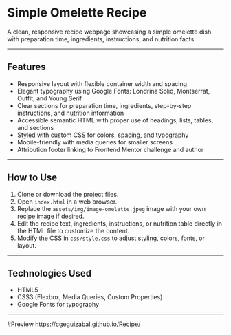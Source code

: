 # Simple Omelette Recipe

A clean, responsive recipe webpage showcasing a simple omelette dish with preparation time, ingredients, instructions, and nutrition facts.

---

## Features

- Responsive layout with flexible container width and spacing  
- Elegant typography using Google Fonts: Londrina Solid, Montserrat, Outfit, and Young Serif  
- Clear sections for preparation time, ingredients, step-by-step instructions, and nutrition information  
- Accessible semantic HTML with proper use of headings, lists, tables, and sections  
- Styled with custom CSS for colors, spacing, and typography  
- Mobile-friendly with media queries for smaller screens  
- Attribution footer linking to Frontend Mentor challenge and author  

---

## How to Use

1. Clone or download the project files.  
2. Open `index.html` in a web browser.  
3. Replace the `assets/img/image-omelette.jpeg` image with your own recipe image if desired.  
4. Edit the recipe text, ingredients, instructions, or nutrition table directly in the HTML file to customize the content.  
5. Modify the CSS in `css/style.css` to adjust styling, colors, fonts, or layout.  

---

## Technologies Used

- HTML5  
- CSS3 (Flexbox, Media Queries, Custom Properties)  
- Google Fonts for typography  

---
#Preview
https://cgeguizabal.github.io/Recipe/

